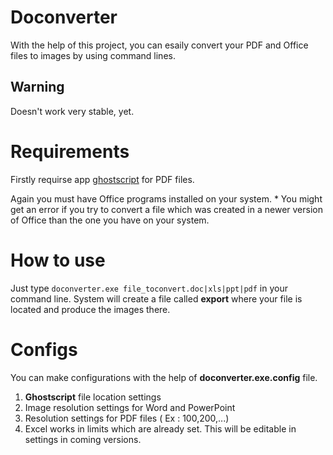 # Doconverter

With the help of this project, you can esaily convert your PDF and Office files to images by using command lines.

## Warning
Doesn't work very stable, yet.

# Requirements

Firstly requirse app [ghostscript](http://http://www.ghostscript.com/) for PDF files.

Again you must have Office programs installed on your system. * You might get an error if you try to convert a file which was created in a newer version of Office than the one you have on your system.

# How to use

Just type `doconverter.exe file_toconvert.doc|xls|ppt|pdf` in your command line. System will create a file called **export** where your file is located and produce the images there.

# Configs

You can make configurations with the help of **doconverter.exe.config** file.
1.  **Ghostscript** file location settings
2.  Image resolution settings for Word and PowerPoint
3.  Resolution settings for PDF files ( Ex : 100,200,...)
4.  Excel works in limits which are already set. This will be editable in settings in coming versions.
